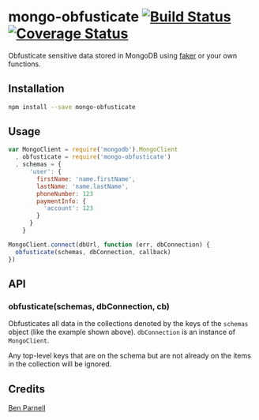 # mongo-obfusticate [![Build Status](https://travis-ci.org/benjaminparnell/mongo-obfusticate.svg?branch=master)](https://travis-ci.org/benjaminparnell/mongo-obfusticate) [![Coverage Status](https://coveralls.io/repos/github/benjaminparnell/mongo-obfusticate/badge.svg?branch=master)](https://coveralls.io/github/benjaminparnell/mongo-obfusticate?branch=master)

Obfusticate sensitive data stored in MongoDB using
[faker](https://github.com/Marak/Faker.js) or your own functions.

## Installation

```sh
npm install --save mongo-obfusticate
```

## Usage

```js
var MongoClient = require('mongodb').MongoClient
  , obfusticate = require('mongo-obfusticate')
  , schemas = {
      'user': {
        firstName: 'name.firstName',
        lastName: 'name.lastName',
        phoneNumber: 123
        paymentInfo: {
          'account': 123
        }
      }
    }

MongoClient.connect(dbUrl, function (err, dbConnection) {
  obfusticate(schemas, dbConnection, callback)
})
```

## API

### obfusticate(schemas, dbConnection, cb)

Obfusticates all data in the collections denoted by the keys of the `schemas`
object (like the example shown above). `dbConnection` is an instance of
`MongoClient`.

Any top-level keys that are on the schema but are not already on the items in 
the collection will be ignored.

## Credits
[Ben Parnell](https://github.com/benjaminparnell)
